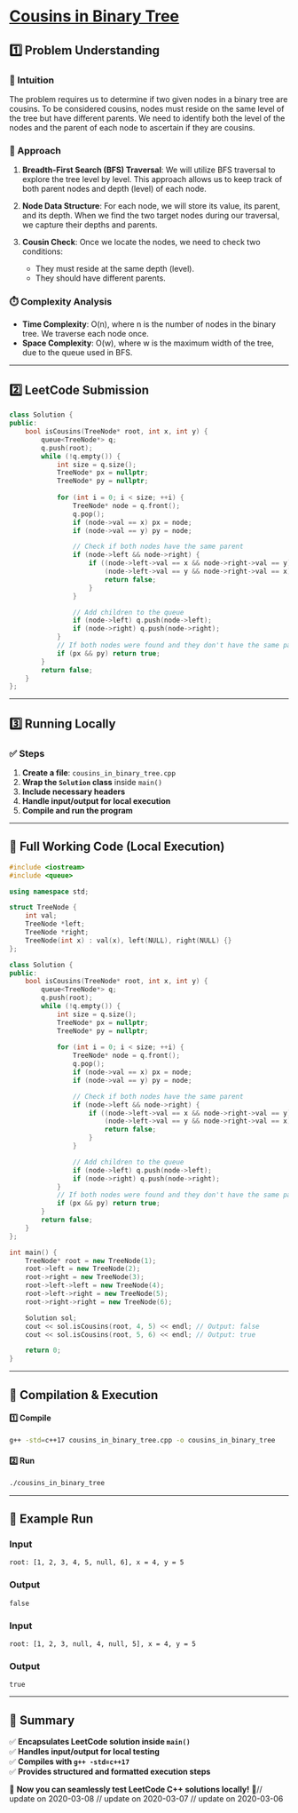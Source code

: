 # **[Cousins in Binary Tree](https://leetcode.com/problems/cousins-in-binary-tree/description/)**  

## **1️⃣ Problem Understanding**  
### **📌 Intuition**  
The problem requires us to determine if two given nodes in a binary tree are cousins. To be considered cousins, nodes must reside on the same level of the tree but have different parents. We need to identify both the level of the nodes and the parent of each node to ascertain if they are cousins.

### **🚀 Approach**  
1. **Breadth-First Search (BFS) Traversal**: We will utilize BFS traversal to explore the tree level by level. This approach allows us to keep track of both parent nodes and depth (level) of each node.
  
2. **Node Data Structure**: For each node, we will store its value, its parent, and its depth. When we find the two target nodes during our traversal, we capture their depths and parents.

3. **Cousin Check**: Once we locate the nodes, we need to check two conditions:
   - They must reside at the same depth (level).
   - They should have different parents.

### **⏱️ Complexity Analysis**  
- **Time Complexity**: O(n), where n is the number of nodes in the binary tree. We traverse each node once.
- **Space Complexity**: O(w), where w is the maximum width of the tree, due to the queue used in BFS.

---  

## **2️⃣ LeetCode Submission**  
```cpp
class Solution {
public:
    bool isCousins(TreeNode* root, int x, int y) {
        queue<TreeNode*> q;
        q.push(root);
        while (!q.empty()) {
            int size = q.size();
            TreeNode* px = nullptr;
            TreeNode* py = nullptr;
            
            for (int i = 0; i < size; ++i) {
                TreeNode* node = q.front();
                q.pop();
                if (node->val == x) px = node;
                if (node->val == y) py = node;

                // Check if both nodes have the same parent
                if (node->left && node->right) {
                    if ((node->left->val == x && node->right->val == y) || 
                        (node->left->val == y && node->right->val == x)) {
                        return false;
                    }
                }

                // Add children to the queue
                if (node->left) q.push(node->left);
                if (node->right) q.push(node->right);
            }
            // If both nodes were found and they don't have the same parent
            if (px && py) return true;
        }
        return false;
    }
};
```  

---  

## **3️⃣ Running Locally**  
### **✅ Steps**  
1. **Create a file**: `cousins_in_binary_tree.cpp`  
2. **Wrap the `Solution` class** inside `main()`  
3. **Include necessary headers**  
4. **Handle input/output for local execution**  
5. **Compile and run the program**  

---  

## **📝 Full Working Code (Local Execution)**  
```cpp
#include <iostream>
#include <queue>

using namespace std;

struct TreeNode {
    int val;
    TreeNode *left;
    TreeNode *right;
    TreeNode(int x) : val(x), left(NULL), right(NULL) {}
};

class Solution {
public:
    bool isCousins(TreeNode* root, int x, int y) {
        queue<TreeNode*> q;
        q.push(root);
        while (!q.empty()) {
            int size = q.size();
            TreeNode* px = nullptr;
            TreeNode* py = nullptr;
            
            for (int i = 0; i < size; ++i) {
                TreeNode* node = q.front();
                q.pop();
                if (node->val == x) px = node;
                if (node->val == y) py = node;

                // Check if both nodes have the same parent
                if (node->left && node->right) {
                    if ((node->left->val == x && node->right->val == y) || 
                        (node->left->val == y && node->right->val == x)) {
                        return false;
                    }
                }

                // Add children to the queue
                if (node->left) q.push(node->left);
                if (node->right) q.push(node->right);
            }
            // If both nodes were found and they don't have the same parent
            if (px && py) return true;
        }
        return false;
    }
};

int main() {
    TreeNode* root = new TreeNode(1);
    root->left = new TreeNode(2);
    root->right = new TreeNode(3);
    root->left->left = new TreeNode(4);
    root->left->right = new TreeNode(5);
    root->right->right = new TreeNode(6);

    Solution sol;
    cout << sol.isCousins(root, 4, 5) << endl; // Output: false
    cout << sol.isCousins(root, 5, 6) << endl; // Output: true

    return 0;
}
```  

---  

## **🔧 Compilation & Execution**  
#### **1️⃣ Compile**  
```bash
g++ -std=c++17 cousins_in_binary_tree.cpp -o cousins_in_binary_tree
```  

#### **2️⃣ Run**  
```bash
./cousins_in_binary_tree
```  

---  

## **🎯 Example Run**  
### **Input**  
```
root: [1, 2, 3, 4, 5, null, 6], x = 4, y = 5
```  
### **Output**  
```
false
```
### **Input**  
```
root: [1, 2, 3, null, 4, null, 5], x = 4, y = 5
```  
### **Output**  
```
true
```  

---  

## **📌 Summary**  
✅ **Encapsulates LeetCode solution inside `main()`**  
✅ **Handles input/output for local testing**  
✅ **Compiles with `g++ -std=c++17`**  
✅ **Provides structured and formatted execution steps**  

🚀 **Now you can seamlessly test LeetCode C++ solutions locally!** 🚀// update on 2020-03-08
// update on 2020-03-07
// update on 2020-03-06
